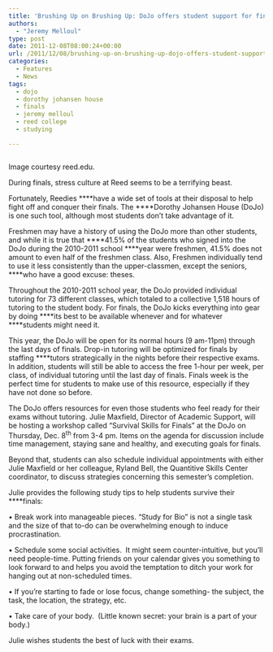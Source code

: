 ```yaml
---
title: 'Brushing Up on Brushing Up: DoJo offers student support for finals'
authors: 
  - "Jeremy Melloul"
type: post
date: 2011-12-08T08:00:24+00:00
url: /2011/12/08/brushing-up-on-brushing-up-dojo-offers-student-support-for-finals/
categories:
  - Features
  - News
tags:
  - dojo
  - dorothy johansen house
  - finals
  - jeremy melloul
  - reed college
  - studying

---
```

<div id="attachment_1111" style="width: 210px" class="wp-caption alignright">
  <a href="https://i2.wp.com/www.reedquest.org/wp-content/uploads/2011/12/dojo-exterior.jpeg"><img class="size-full wp-image-1111" title="dojo-exterior" src="https://i2.wp.com/www.reedquest.org/wp-content/uploads/2011/12/dojo-exterior.jpeg?resize=200%2C194" alt="" data-recalc-dims="1" /></a>
  
  <p class="wp-caption-text">
    Image courtesy reed.edu.
  </p>
</div>

During finals, stress culture at Reed seems to be a terrifying beast.

Fortunately, Reedies ****have a wide set of tools at their disposal to help fight off and conquer their finals. The ****Dorothy Johansen House (DoJo) is one such tool, although most students don&#8217;t take advantage of it.

Freshmen may have a history of using the DoJo more than other students, and while it is true that ****41.5% of the students who signed into the DoJo during the 2010-2011 school ****year were freshmen, 41.5% does not amount to even half of the freshmen class. Also, Freshmen individually tend to use it less consistently than the upper-classmen, except the seniors, ****who have a good excuse: theses.

Throughout the 2010-2011 school year, the DoJo provided individual tutoring for 73 different classes, which totaled to a collective 1,518 hours of tutoring to the student body. For finals, the DoJo kicks everything into gear by doing ****its best to be available whenever and for whatever ****students might need it.

This year, the DoJo will be open for its normal hours (9 am-11pm) through the last days of finals. Drop-in tutoring will be optimized for finals by staffing ****tutors strategically in the nights before their respective exams. In addition, students will still be able to access the free 1-hour per week, per class, of individual tutoring until the last day of finals. Finals week is the perfect time for students to make use of this resource, especially if they have not done so before.

The DoJo offers resources for even those students who feel ready for their exams without tutoring. Julie Maxfield, Director of Academic Support, will be hosting a workshop called &#8220;Survival Skills for Finals&#8221; at the DoJo on Thursday, Dec. 8<sup>th</sup> from 3-4 pm. Items on the agenda for discussion include time management, staying sane and healthy, and executing goals for finals.

Beyond that, students can also schedule individual appointments with either Julie Maxfield or her colleague, Ryland Bell, the Quantitive Skills Center coordinator, to discuss strategies concerning this semester&#8217;s completion.

Julie provides the following study tips to help students survive their ****finals:

• Break work into manageable pieces. &#8220;Study for Bio&#8221; is not a single task and the size of that to-do can be overwhelming enough to induce procrastination.

• Schedule some social activities.  It might seem counter-intuitive, but you&#8217;ll need people-time. Putting friends on your calendar gives you something to look forward to and helps you avoid the temptation to ditch your work for hanging out at non-scheduled times.

• If you&#8217;re starting to fade or lose focus, change something- the subject, the task, the location, the strategy, etc.

• Take care of your body.  (Little known secret: your brain is a part of your body.)

Julie wishes students the best of luck with their exams.